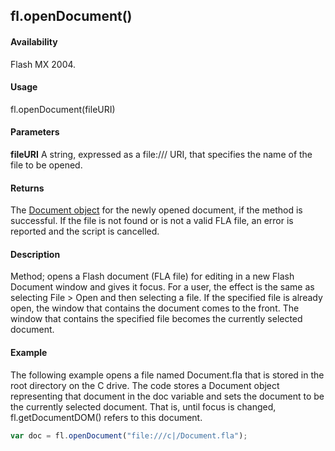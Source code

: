 ## fl.openDocument()

#### Availability

Flash MX 2004.

#### Usage

fl.openDocument(fileURI)

#### Parameters

**fileURI** A string, expressed as a file:/// URI, that specifies the name of the file to be opened.

#### Returns

The [Document object](../Document_object/Document_summary.md) for the newly opened document, if the method is successful. If the file is not found or is not a valid FLA file, an error is reported and the script is cancelled.

#### Description

Method; opens a Flash document (FLA file) for editing in a new Flash Document window and gives it focus. For a user, the effect is the same as selecting File > Open and then selecting a file. If the specified file is already open, the window that contains the document comes to the front. The window that contains the specified file becomes the currently selected document.

#### Example

The following example opens a file named Document.fla that is stored in the root directory on the C drive. The code stores a Document object representing that document in the doc variable and sets the document to be the currently selected document. That is, until focus is changed, fl.getDocumentDOM() refers to this document.

```javascript
var doc = fl.openDocument("file:///c|/Document.fla");
```
